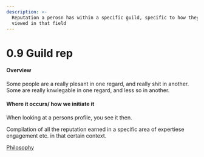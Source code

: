 ```yaml
---
description: >-
  Reputation a perosn has within a specific guild, specific to how they are
  viewed in that field
---
```


# 0.9 Guild rep

#### Overview

Some people are a really plesant in one regard, and really shit in another. Some are really knwlegable in one regard, and less so in another.

#### Where it occurs/ how we initiate it

When looking at a persons profile, you see it then.

Compilation of all the reputation earned in a specific area of expertiese engagement etc. in that certain context.

[Philosophy](broken-reference)
